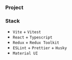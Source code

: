 ### Project

### Stack

- `Vite` + `Vitest`
- `React` + `Typescript`
- `Redux` + `Redux Toolkit`
- `ESLint` + `Prettier` + `Husky`
- `Material UI`
